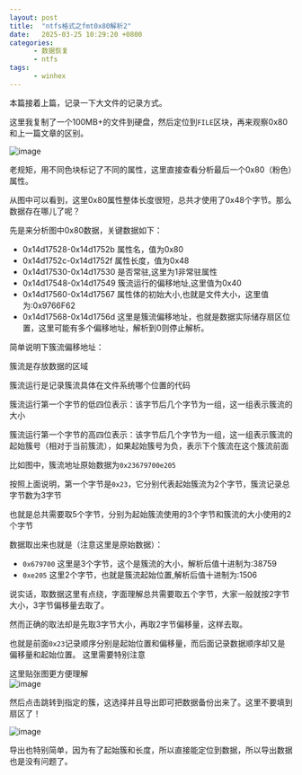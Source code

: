 ```yaml
---
layout: post
title:  "ntfs格式之fmt0x80解析2"
date:   2025-03-25 10:29:20 +0800
categories:
      - 数据恢复
      - ntfs
tags:
      - winhex
---
```


本篇接着上篇，记录一下大文件的记录方式。

这里我复制了一个100MB+的文件到硬盘，然后定位到`FILE`区块，再来观察0x80和上一篇文章的区别。

![image](https://github.com/user-attachments/assets/9fbbd192-6d3d-40fe-8e4d-a2670e2213c3)


老规矩，用不同色块标记了不同的属性，这里直接查看分析最后一个0x80（粉色）属性。

从图中可以看到，这里0x80属性整体长度很短，总共才使用了0x48个字节。那么数据存在哪儿了呢？


先是来分析图中0x80数据，关键数据如下：

- 0x14d17528-0x14d1752b 属性名，值为0x80
- 0x14d1752c-0x14d1752f 属性长度，值为0x48
- 0x14d17530-0x14d17530 是否常驻,这里为1非常驻属性
- 0x14d17548-0x14d17549  簇流运行的偏移地址,这里值为0x40
- 0x14d17560-0x14d17567 属性体的初始大小,也就是文件大小，这里值为:0x9766F62
- 0x14d17568-0x14d1756d 这里是簇流偏移地址，也就是数据实际储存扇区位置，这里可能有多个偏移地址，解析到0则停止解析。

简单说明下簇流偏移地址：

簇流是存放数据的区域

簇流运行是记录簇流具体在文件系统哪个位置的代码

簇流运行第一个字节的低四位表示：该字节后几个字节为一组，这一组表示簇流的大小

簇流运行第一个字节的高四位表示：该字节后几个字节为一组，这一组表示簇流的起始簇号（相对于当前簇流），如果起始簇号为负，表示下个簇流在这个簇流前面

比如图中，簇流地址原始数据为`0x23679700e205`

按照上面说明，第一个字节是`0x23`，它分别代表起始簇流为2个字节，簇流记录总字节数为3字节

也就是总共需要取5个字节，分别为起始簇流使用的3个字节和簇流的大小使用的2个字节

数据取出来也就是（注意这里是原始数据）：
- `0x679700` 这里是3个字节，这个是簇流的大小，解析后值十进制为:38759
- `0xe205` 这里2个字节，也就是簇流起始位置,解析后值十进制为:1506

说实话，取数据这里有点绕，字面理解总共需要取五个字节，大家一般就按2字节大小，3字节偏移量去取了。

然而正确的取法却是先取3字节大小，再取2字节偏移量，这样去取。 

也就是前面`0x23`记录顺序分别是起始位置和偏移量，而后面记录数据顺序却又是偏移量和起始位置。 这里需要特别注意

这里贴张图更方便理解  
![image](https://github.com/user-attachments/assets/7c3da6d6-f734-4f7c-9d5d-74b59521ad44)


然后点击跳转到指定的簇，这选择并且导出即可把数据备份出来了。这里不要填到扇区了！

![image](https://github.com/user-attachments/assets/887bf142-003b-45ef-ac45-56b7444a58d3)


导出也特别简单，因为有了起始簇和长度，所以直接能定位到数据，所以导出数据也是没有问题了。




  

  




